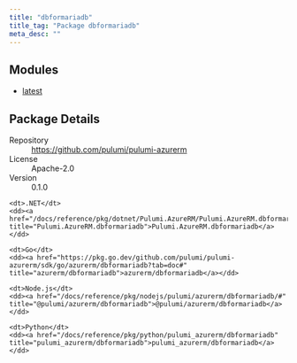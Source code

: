 ```yaml
---
title: "dbformariadb"
title_tag: "Package dbformariadb"
meta_desc: ""
---
```


<!-- WARNING: this file was generated by Pulumi Docs Generator. -->
<!-- Do not edit by hand unless you're certain you know what you are doing! -->



<h2 id="modules">Modules</h2>
<ul class="api">
    <li><a href="latest/" title="latest"><span class="symbol module"></span>latest</a></li>
</ul>

<h2 id="package-details">Package Details</h2>
<dl class="package-details">
	<dt>Repository</dt>
	<dd><a href="https://github.com/pulumi/pulumi-azurerm">https://github.com/pulumi/pulumi-azurerm</a></dd>
	<dt>License</dt>
	<dd>Apache-2.0</dd>
	<dt>Version</dt>
	<dd>0.1.0</dd>
</dl>



<dl class="tabular">

    <dt>.NET</dt>
    <dd><a href="/docs/reference/pkg/dotnet/Pulumi.AzureRM/Pulumi.AzureRM.dbformariadb.html" title="Pulumi.AzureRM.dbformariadb">Pulumi.AzureRM.dbformariadb</a></dd>

    <dt>Go</dt>
    <dd><a href="https://pkg.go.dev/github.com/pulumi/pulumi-azurerm/sdk/go/azurerm/dbformariadb?tab=doc#" title="azurerm/dbformariadb">azurerm/dbformariadb</a></dd>

    <dt>Node.js</dt>
    <dd><a href="/docs/reference/pkg/nodejs/pulumi/azurerm/dbformariadb/#" title="@pulumi/azurerm/dbformariadb">@pulumi/azurerm/dbformariadb</a></dd>

    <dt>Python</dt>
    <dd><a href="/docs/reference/pkg/python/pulumi_azurerm/dbformariadb" title="pulumi_azurerm/dbformariadb">pulumi_azurerm/dbformariadb</a></dd>

</dl>

